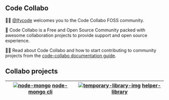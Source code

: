 ## Code Collabo

🙋‍♀️ [@Ifycode](https://github.com/Ifycode) welcomes you to the Code Collabo FOSS community. 

🌈 Code Collabo is a Free and Open Source Community packed with awesome collaboration projects to provide support and open source experience. 

👩‍💻 Read about Code Collabo and how to start contributing to community projects from the [code-collabo documentation guide](https://code-collabo.gitbook.io/doc/).

## Collabo projects

|[![node-mongo](https://github.com/Ifycode/Ifycode/blob/main/code-collabo/node-mongo-cli.gif?raw=true)](https://code-collabo.gitbook.io/node-mongo/) [node-mongo cli](https://code-collabo.gitbook.io/node-mongo/)|[![temporary-library-img](https://user-images.githubusercontent.com/45185388/137257011-b0b9808f-61af-457c-8856-1bcd5a95cfb5.png)](https://code-collabo.gitbook.io/scss-helper-library/) [helper-library](https://code-collabo.gitbook.io/scss-helper-library/)|
|--|--|


<!--

**Here are some ideas to get you started:**

🙋‍♀️ A short introduction - what is your organization all about?
🌈 Contribution guidelines - how can the community get involved?
👩‍💻 Useful resources - where can the community find your docs? Is there anything else the community should know?
🍿 Fun facts - what does your team eat for breakfast?
🧙 Remember, you can do mighty things with the power of [Markdown](https://guides.github.com/features/mastering-markdown/)
-->
